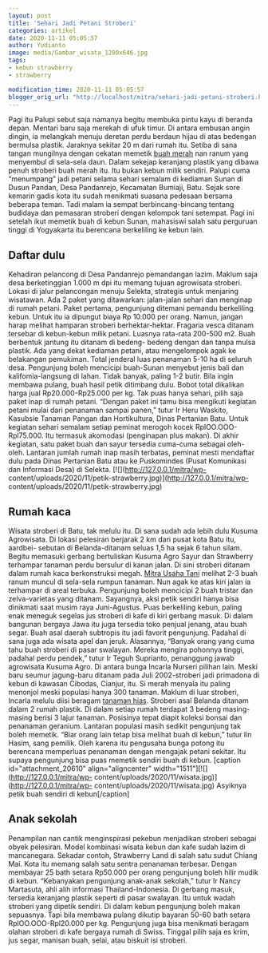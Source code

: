 ```yaml
---
layout: post
title: 'Sehari Jadi Petani Stroberi'
categories: artikel
date: 2020-11-11 05:05:57
author: Yudianto
image: media/Gambar_wisata_1280x646.jpg
tags:
- kebun strawberry
- strawberry

modification_time: 2020-11-11 05:05:57
blogger_orig_url: "http://localhost/mitra/sehari-jadi-petani-stroberi.html"
---
```


Pagi itu Palupi sebut saja namanya begitu membuka pintu kayu di beranda depan.
Mentari baru saja merekah di ufuk timur. Di antara embusan angin dingin, ia
melangkah menuju deretan perdu berdaun hijau di atas bedengan bermulsa
plastik. Jaraknya sekitar 20 m dari rumah itu. Setiba di sana tangan mungilnya
dengan cekatan memetik [buah merah](http://127.0.0.1/mitra/topik/buah-merah
"buah merah") nan ranum yang menyembul di sela-sela daun. Dalam sekejap
keranjang plastik yang dibawa penuh stroberi buah merah itu. Itu bukan kebun
milik sendiri. Palupi cuma “menumpang” jadi petani selama sehari semalam di
kediaman Sunan di Dusun Pandan, Desa Pandanrejo, Kecamatan Bumiaji, Batu.
Sejak sore kemarin gadis kota itu sudah menikmati suasana pedesaan bersama
beberapa teman. Tadi malam ia sempat berbincang-bincang tentang budidaya dan
pemasaran stroberi dengan kelompok tani setempat. Pagi ini setelah ikut
memetik buah di kebun Sunan, mahasiswi salah satu perguruan tinggi di
Yogyakarta itu berencana berkeliling ke kebun lain.

## Daftar dulu

Kehadiran pelancong di Desa Pandanrejo pemandangan lazim. Maklum saja desa
berketinggian 1.000 m dpi itu memang tujuan agrowisata stroberi. Lokasi di
jalur pelancongan menuju Selekta, strategis untuk menjaring wisatawan. Ada 2
paket yang ditawarkan: jalan-jalan sehari dan menginap di rumah petani. Paket
pertama, pengunjung ditemani pemandu berkeliling kebun. Untuk itu ia dipungut
biaya Rp 10.000 per orang. Namun, jangan harap melihat hamparan stroberi
berhektar-hektar. Fragaria vesca ditanam tersebar di kebun-kebun milik petani.
Luasnya rata-rata 200-500 m2. Buah berbentuk jantung itu ditanam di bedeng-
bedeng dengan dan tanpa mulsa plastik. Ada yang dekat kediaman petani, atau
mengelompok agak ke belakangan pemukiman. Total jenderal luas penanaman 5-10
ha di seluruh desa. Pengunjung boleh mencicipi buah-Sunan menyebut jenis bali
dan kalifomia-langsung di lahan. Tidak banyak, paling 1-2 butir. Bila ingin
membawa pulang, buah hasil petik ditimbang dulu. Bobot total dikalikan harga
jual Rp20.000-Rp25.000 per kg. Tak puas hanya sehari, pilih saja paket inap di
rumah petani. “Dengan paket ini tamu bisa mengikuti kegiatan petani mulai dari
penanaman sampai panen,” tutur Ir Heru Waskito, Kasubsie Tanaman Pangan dan
Hortikultura, Dinas Pertanian Batu. Untuk kegiatan sehari semalam setiap
peminat merogoh kocek RplOO.OOO- Rpl75.000. Itu termasuk akomodasi (penginapan
plus makan). Di akhir kegiatan, satu paket buah dan sayur tersedia cuma-cuma
sebagai oleh-oleh. Lantaran jumlah rumah inap masih terbatas, peminat mesti
mendaftar dulu pada Dinas Pertanian Batu atau ke Puskomindes (Pusat Komunikasi
dan Informasi Desa) di Selekta. [![](http://127.0.0.1/mitra/wp-
content/uploads/2020/11/petik-strawberry.jpg)](http://127.0.0.1/mitra/wp-
content/uploads/2020/11/petik-strawberry.jpg)

## Rumah kaca

Wisata stroberi di Batu, tak melulu itu. Di sana sudah ada lebih dulu Kusuma
Agrowisata. Di lokasi pelesiran berjarak 2 km dari pusat kota Batu itu,
aardbei- sebutan di Belanda-ditanam seluas 1,5 ha sejak 6 tahun silam. Begitu
memasuki gerbang bertuliskan Kusuma Agro Sayur dan Strawberry terhampar
tanaman perdu bersulur di kanan jalan. Di sini stroberi ditanam dalam rumah
kaca berkonstruksi megah. [Mitra Usaha Tani](http://127.0.0.1/mitra) melihat
2-3 buah ranum muncul di sela-sela rumpun tanaman. Nun agak ke atas kiri jalan
ia terhampar di areal terbuka. Pengunjung boleh mencicipi 2 buah tristar dan
zelva-varietas yang ditanam. Sayangnya, aksi petik sendiri hanya bisa
dinikmati saat musim raya Juni-Agustus. Puas berkeliling kebun, paling enak
meneguk segelas jus stroberi di kafe di kiri gerbang masuk. Di dalam bangunan
bergaya Jawa itu juga tersedia toko penjual jenang, atau buah segar. Buah asal
daerah subtropis itu jadi favorit pengunjung. Padahal di sana juga ada wisata
apel dan jeruk. Alasannya, “Banyak orang yang cuma tahu buah stroberi di pasar
swalayan. Mereka mengira pohonnya tinggi, padahal perdu pendek,” tutur Ir
Teguh Suprianto, penanggung jawab agrowisata Kusuma Agro. Di antara bunga
Incarla Nurseri pilihan lain. Meski baru seumur jagung-baru ditanam pada Juli
2002-stroberi jadi primadona di kebun di kawasan Cibodas, Cianjur, itu. Si
merah menyala itu paling menonjol meski populasi hanya 300 tanaman. Maklum di
luar stroberi, Incarla melulu diisi beragam [tanaman
hias](http://127.0.0.1/mitra/tanaman-hias "tanaman hias"). Stroberi asal
Belanda ditanam dalam 2 rumah plastik. Di dalam setiap rumah terdapat 3 bedeng
masing-masing berisi 3 lajur tanaman. Posisinya tepat diapit koleksi bonsai
dan penanaman geranium. Lantaran populasi masih sedikit pengunjung tak boleh
memetik. “Biar orang lain tetap bisa melihat buah di kebun,” tutur Iin Hasim,
sang pemilik. Oleh karena itu pengusaha bunga potong itu berencana memperluas
penanaman dengan mengajak petani sekitar. Itu supaya pengunjung bisa puas
memetik sendiri buah di kebun. [caption id="attachment_20610"
align="aligncenter" width="1511"][![](http://127.0.0.1/mitra/wp-
content/uploads/2020/11/wisata.jpg)](http://127.0.0.1/mitra/wp-
content/uploads/2020/11/wisata.jpg) Asyiknya petik buah sendiri di
kebun[/caption]

## Anak sekolah

Penampilan nan cantik menginspirasi pekebun menjadikan stroberi sebagai obyek
pelesiran. Model kombinasi wisata kebun dan kafe sudah lazim di mancanegara.
Sekadar contoh, Strawberry Land di salah satu sudut Chiang Mai. Kota itu
memang salah satu sentra penanaman terbesar. Dengan membayar 25 bath setara
Rp50.000 per orang pengunjung boleh hilir mudik di kebun. “Kebanyakan
pengunjung anak-anak sekolah,” tutur Ir Nancy Martasuta, ahli alih informasi
Thailand-Indonesia. Di gerbang masuk, tersedia keranjang plastik seperti di
pasar swalayan. Itu untuk wadah stroberi yang dipetik sendiri. Di dalam kebun
pengunjung boleh makan sepuasnya. Tapi bila membawa pulang dikutip bayaran
50-60 bath setara RplOO.OOO-Rpl20.000 per kg. Pengunjung juga bisa menikmati
beragam olahan stroberi di kafe bergaya rumah di Swiss. Tinggal pilih saja es
krim, jus segar, manisan buah, selai, atau biskuit isi stroberi.


